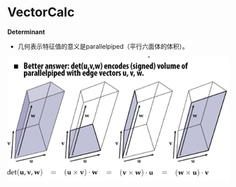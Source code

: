 # VectorCalc

**Determinant**

- 几何表示特征值的意义是parallelpiped（平行六面体的体积）。

![1571726675272](assets/1571726675272.png)

